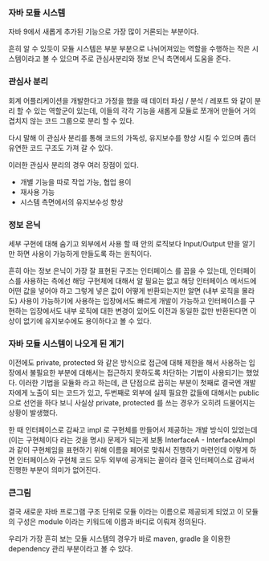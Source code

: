 ### 자바 모듈 시스템

자바 9에서 새롭게 추가된 기능으로 가장 많이 거론되는 부분이다.

흔히 알 수 있듯이 모듈 시스템은 부분 부분으로 나뉘어져있는 역할을 수행하는 작은 시스템이라고 볼 수 있으며 주로 관심사분리와 정보 은닉
측면에서 도움을 준다.

### 관심사 분리

회계 어플리케이션을 개발한다고 가정을 했을 때 데이터 파싱 / 분석 / 레포트 와 같이 분리 할 수 있는 역할군이 있는데, 이들의 각각
기능을 새롭게 모듈로 쪼개어 만들어 거의 겹치지 않는 코드 그룹으로 분리 할 수 있다.

다시 말해 이 관심사 분리를 통해 코드의 가독성, 유지보수를 향상 시킬 수 있으며 좀더 유연한 코드 구조도 가져 갈 수 있다.

이러한 관심사 분리의 경우 여러 장점이 있다.

- 개별 기능을 따로 작업 가능, 협업 용이
- 재사용 가능
- 시스템 측면에서의 유지보수성 향상

### 정보 은닉

세부 구현에 대해 숨기고 외부에서 사용 할 때 안의 로직보다 Input/Output 만을 알기만 하면 사용이 가능하게 만들도록 하는 원칙이다.

흔히 아는 정보 은닉이 가장 잘 표현된 구조는 인터페이스 를 꼽을 수 있는데, 인터페이스를 사용하는 측에선 해당 구현체에 대해서 알 필요는 없고
해당 인터페이스 메서드에 어떤 값을 넣어야 하고 그렇게 넣은 값이 어떻게 반환되는지만 알면 (내부 로직을 몰라도) 사용이 가능하기에
사용하는 입장에서도 빠르게 개발이 가능하고 인터페이스를 구현하는 입장에서도 내부 로직에 대한 변경이 있어도 이전과 동일한 값만 반환된다면
이상이 없기에 유지보수에도 용이하다고 볼 수 있다.

### 자바 모듈 시스템이 나오게 된 계기

이전에도 private, protected 와 같은 방식으로 접근에 대해 제한을 해서 사용하는 입장에서 불필요한 부분에 대해서는 접근하지 못하도록
차단하는 기법이 사용되기는 했었다. 이러한 기법을 모듈화 라고 하는데, 큰 단점으로 꼽히는 부분이 첫째로 결국엔 개발자에게 노출이 되는 코드가 있고,
두번째로 외부에 실제 필요한 값들에 대해서는 public 으로 선언을 하다 보니 사실상 private, protected 를 쓰는 경우가 오히려 드물어지는 상황이 발생했다.

한 때 인터페이스로 감싸고 impl 로 구현체를 만들어서 제공하는 개발 방식이 있었는데 (이는 구현체이다 라는 것을 명시) 문제가 되는게 
보통 InterfaceA - InterfaceAImpl 과 같이 구현체임을 표현하기 위해 이름을 페어로 맞춰서 진행하기 마련인데 이렇게 하면 인터페이스와
구현체 코드 모두 외부에 공개되는 꼴이라 결국 인터페이스로 감싸서 진행한 부분이 의미가 없어진다.

### 큰그림

결국 새로운 자바 프로그램 구조 단위로 모듈 이라는 이름으로 제공되게 되었고 이 모듈의 구성은 module 이라는 키워드에 이름과 바디로 이뤄져
정의된다.

우리가 가장 흔히 보는 모듈 시스템의 경우가 바로 maven, gradle 을 이용한 dependency 관리 부분이라고 볼 수 있다.
